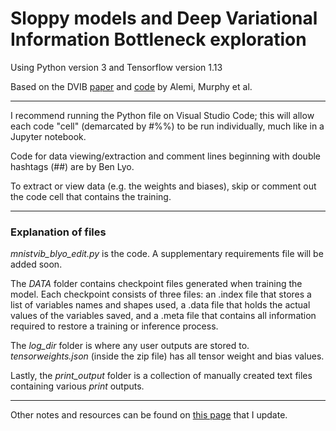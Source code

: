 # Sloppy models and Deep Variational Information Bottleneck exploration

Using Python version 3 and Tensorflow version 1.13

Based on the DVIB [paper](https://openreview.net/forum?id=HyxQzBceg) and [code](https://github.com/alexalemi/vib_demo) by Alemi, Murphy et al.

---
I recommend running the Python file on Visual Studio Code; this will allow each code "cell" (demarcated by #%%) to be run individually, much like in a Jupyter notebook.

Code for data viewing/extraction and comment lines beginning with double hashtags (##) are by Ben Lyo.

To extract or view data (e.g. the weights and biases), skip or comment out the code cell that contains the training. 


---
### Explanation of files

*mnistvib_blyo_edit.py* is the code. A supplementary requirements file will be added soon.

The *DATA* folder contains checkpoint files generated when training the model. Each checkpoint consists of three files: an .index file that stores a list of variables names and shapes used, a .data file that holds the actual values of the variables saved, and a .meta file that contains all information required to restore a training or inference process.

The *log_dir* folder is where any user outputs are stored to. *tensorweights.json* (inside the zip file) has all tensor weight and bias values.

Lastly, the *print_output* folder is a collection of manually created text files containing various *print* outputs.

---
Other notes and resources can be found on [this page](https://www.notion.so/lyo/DVIB-github-notes-ab872cd504904f5996f6172341655738) that I update. 
